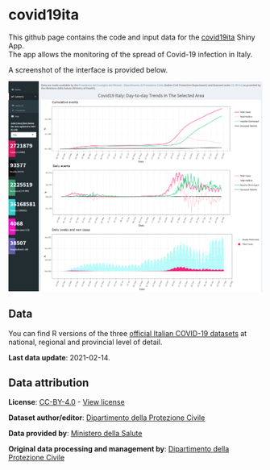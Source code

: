 
<!-- README.md is generated from README.Rmd. Please edit that file -->

# covid19ita

This github page contains the code and input data for the
[covid19ita](https://sgeremia.shinyapps.io/covid19ita/) Shiny App.  
The app allows the monitoring of the spread of Covid-19 infection in
Italy.

A screenshot of the interface is provided below.

![](figures/app-interface.png)

## Data

You can find R versions of the three [official Italian COVID-19
datasets](https://github.com/pcm-dpc/COVID-19/) at national, regional
and provincial level of detail.

**Last data update**: 2021-02-14.

## Data attribution

**License**:
[CC-BY-4.0](https://creativecommons.org/licenses/by/4.0/deed.en) - [View
license](https://github.com/pcm-dpc/COVID-19/blob/master/LICENSE)

**Dataset author/editor**: [Dipartimento della Protezione
Civile](http://www.protezionecivile.it/)

**Data provided by**: [Ministero della
Salute](http://www.salute.gov.it/)

**Original data processing and management by**: [Dipartimento della
Protezione Civile](http://www.protezionecivile.it/)
